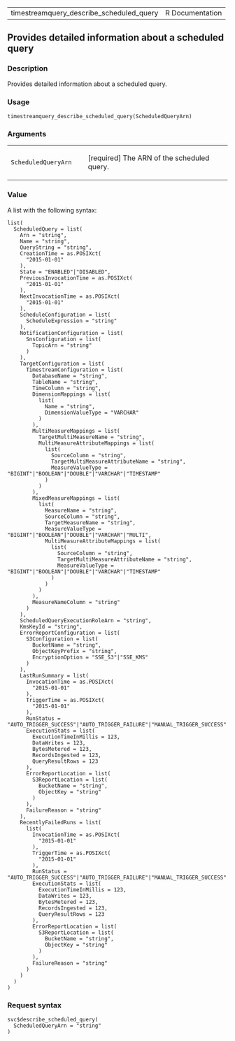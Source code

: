 <table style="width: 100%;">
<tbody>
<tr class="odd">
<td>timestreamquery_describe_scheduled_query</td>
<td style="text-align: right;">R Documentation</td>
</tr>
</tbody>
</table>

## Provides detailed information about a scheduled query

### Description

Provides detailed information about a scheduled query.

### Usage

    timestreamquery_describe_scheduled_query(ScheduledQueryArn)

### Arguments

<table>
<colgroup>
<col style="width: 35%" />
<col style="width: 65%" />
</colgroup>
<tbody>
<tr class="odd">
<td><code
id="timestreamquery_describe_scheduled_query_:_ScheduledQueryArn">ScheduledQueryArn</code></td>
<td><p>[required] The ARN of the scheduled query.</p></td>
</tr>
</tbody>
</table>

### Value

A list with the following syntax:

    list(
      ScheduledQuery = list(
        Arn = "string",
        Name = "string",
        QueryString = "string",
        CreationTime = as.POSIXct(
          "2015-01-01"
        ),
        State = "ENABLED"|"DISABLED",
        PreviousInvocationTime = as.POSIXct(
          "2015-01-01"
        ),
        NextInvocationTime = as.POSIXct(
          "2015-01-01"
        ),
        ScheduleConfiguration = list(
          ScheduleExpression = "string"
        ),
        NotificationConfiguration = list(
          SnsConfiguration = list(
            TopicArn = "string"
          )
        ),
        TargetConfiguration = list(
          TimestreamConfiguration = list(
            DatabaseName = "string",
            TableName = "string",
            TimeColumn = "string",
            DimensionMappings = list(
              list(
                Name = "string",
                DimensionValueType = "VARCHAR"
              )
            ),
            MultiMeasureMappings = list(
              TargetMultiMeasureName = "string",
              MultiMeasureAttributeMappings = list(
                list(
                  SourceColumn = "string",
                  TargetMultiMeasureAttributeName = "string",
                  MeasureValueType = "BIGINT"|"BOOLEAN"|"DOUBLE"|"VARCHAR"|"TIMESTAMP"
                )
              )
            ),
            MixedMeasureMappings = list(
              list(
                MeasureName = "string",
                SourceColumn = "string",
                TargetMeasureName = "string",
                MeasureValueType = "BIGINT"|"BOOLEAN"|"DOUBLE"|"VARCHAR"|"MULTI",
                MultiMeasureAttributeMappings = list(
                  list(
                    SourceColumn = "string",
                    TargetMultiMeasureAttributeName = "string",
                    MeasureValueType = "BIGINT"|"BOOLEAN"|"DOUBLE"|"VARCHAR"|"TIMESTAMP"
                  )
                )
              )
            ),
            MeasureNameColumn = "string"
          )
        ),
        ScheduledQueryExecutionRoleArn = "string",
        KmsKeyId = "string",
        ErrorReportConfiguration = list(
          S3Configuration = list(
            BucketName = "string",
            ObjectKeyPrefix = "string",
            EncryptionOption = "SSE_S3"|"SSE_KMS"
          )
        ),
        LastRunSummary = list(
          InvocationTime = as.POSIXct(
            "2015-01-01"
          ),
          TriggerTime = as.POSIXct(
            "2015-01-01"
          ),
          RunStatus = "AUTO_TRIGGER_SUCCESS"|"AUTO_TRIGGER_FAILURE"|"MANUAL_TRIGGER_SUCCESS"|"MANUAL_TRIGGER_FAILURE",
          ExecutionStats = list(
            ExecutionTimeInMillis = 123,
            DataWrites = 123,
            BytesMetered = 123,
            RecordsIngested = 123,
            QueryResultRows = 123
          ),
          ErrorReportLocation = list(
            S3ReportLocation = list(
              BucketName = "string",
              ObjectKey = "string"
            )
          ),
          FailureReason = "string"
        ),
        RecentlyFailedRuns = list(
          list(
            InvocationTime = as.POSIXct(
              "2015-01-01"
            ),
            TriggerTime = as.POSIXct(
              "2015-01-01"
            ),
            RunStatus = "AUTO_TRIGGER_SUCCESS"|"AUTO_TRIGGER_FAILURE"|"MANUAL_TRIGGER_SUCCESS"|"MANUAL_TRIGGER_FAILURE",
            ExecutionStats = list(
              ExecutionTimeInMillis = 123,
              DataWrites = 123,
              BytesMetered = 123,
              RecordsIngested = 123,
              QueryResultRows = 123
            ),
            ErrorReportLocation = list(
              S3ReportLocation = list(
                BucketName = "string",
                ObjectKey = "string"
              )
            ),
            FailureReason = "string"
          )
        )
      )
    )

### Request syntax

    svc$describe_scheduled_query(
      ScheduledQueryArn = "string"
    )
